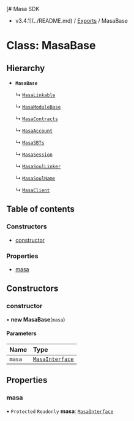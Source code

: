 [# Masa SDK
 - v3.4.1](../README.md) / [Exports](../modules.md) / MasaBase

# Class: MasaBase

## Hierarchy

- **`MasaBase`**

  ↳ [`MasaLinkable`](MasaLinkable.md)

  ↳ [`MasaModuleBase`](MasaModuleBase.md)

  ↳ [`MasaContracts`](MasaContracts.md)

  ↳ [`MasaAccount`](MasaAccount.md)

  ↳ [`MasaSBTs`](MasaSBTs.md)

  ↳ [`MasaSession`](MasaSession.md)

  ↳ [`MasaSoulLinker`](MasaSoulLinker.md)

  ↳ [`MasaSoulName`](MasaSoulName.md)

  ↳ [`MasaClient`](MasaClient.md)

## Table of contents

### Constructors

- [constructor](MasaBase.md#constructor)

### Properties

- [masa](MasaBase.md#masa)

## Constructors

### constructor

• **new MasaBase**(`masa`)

#### Parameters

| Name | Type |
| :------ | :------ |
| `masa` | [`MasaInterface`](../interfaces/MasaInterface.md) |

## Properties

### masa

• `Protected` `Readonly` **masa**: [`MasaInterface`](../interfaces/MasaInterface.md)
